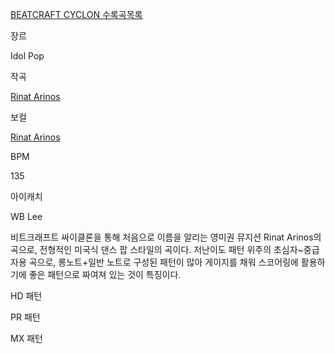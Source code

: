 [BEATCRAFT CYCLON 수록곡목록](BEATCRAFT%20CYCLON/%EC%88%98%EB%A1%9D%EA%B3%A1.md)

장르

Idol Pop

작곡

[Rinat Arinos](Rinat%20Arinos.md)

보컬

[Rinat Arinos](Rinat%20Arinos.md)

BPM

135

아이캐치

WB Lee

  
  

비트크래프트 싸이클론을 통해 처음으로 이름을 알리는 영미권 뮤지션 Rinat Arinos의 곡으로, 전형적인 미국식 댄스 팝 스타일의
곡이다. 저난이도 패턴 위주의 초심자~중급자용 곡으로, 롱노트+일반 노트로 구성된 패턴이 많아 게이지를 채워 스코어링에 활용하기에 좋은
패턴으로 짜여져 있는 것이 특징이다.

HD 패턴  
  
PR 패턴  
  
MX 패턴

